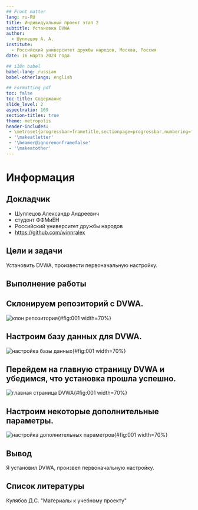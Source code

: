 ```yaml
---
## Front matter
lang: ru-RU
title: Индивидуальный проект этап 2
subtitle: Установка DVWA
author:
  - Шуплецов А. А.
institute:
  - Российский университет дружбы народов, Москва, Россия
date: 16 марта 2024 года

## i18n babel
babel-lang: russian
babel-otherlangs: english

## Formatting pdf
toc: false
toc-title: Содержание
slide_level: 2
aspectratio: 169
section-titles: true
theme: metropolis
header-includes:
 - \metroset{progressbar=frametitle,sectionpage=progressbar,numbering=fraction}
 - '\makeatletter'
 - '\beamer@ignorenonframefalse'
 - '\makeatother'
---
```


# Информация

## Докладчик

  * Шуплецов Александр Андреевич
  * студент ФФМиЕН
  * Российский университет дружбы народов
  * https://github.com/winnralex

## Цели и задачи

Установить DVWA, произвести первоначальную настройку.


## Выполнение работы

## Склонируем репозиторий с DVWA.

![клон репозитория](image/1.png){#fig:001 width=70%}

## Настроим базу данных для DVWA.

![настройка базы данных](image/2.png){#fig:001 width=70%}

## Перейдем на главную страницу DVWA и убедимся, что установка прошла успешно.

![главная страница DVWA](image/3.png){#fig:001 width=70%}

## Настроим некоторые дополнительные параметры.

![настройка дополнительных параметров](image/4.png){#fig:001 width=70%}

## Вывод

Я установил DVWA, произвел первоначальную настройку.

## Список литературы

Кулябов Д.С. "Материалы к учебному проекту"
